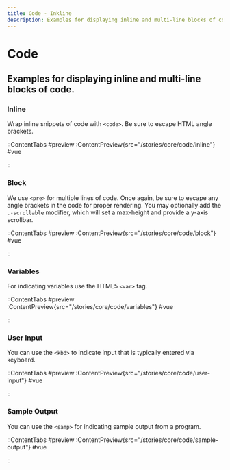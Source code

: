 ```yaml
---
title: Code - Inkline
description: Examples for displaying inline and multi-line blocks of code.
---
```


# Code

## Examples for displaying inline and multi-line blocks of code.

### Inline
Wrap inline snippets of code with `<code>`. Be sure to escape HTML angle brackets.

::ContentTabs
#preview
:ContentPreview{src="/stories/core/code/inline"}
#vue
<!-- Autodocs{src="@inkline/inkline/stories/core/code/inline.vue" lang="vue"} -->
::

### Block
We use `<pre>` for multiple lines of code. Once again, be sure to escape any angle brackets in the code for proper
rendering. You may optionally add the `.-scrollable` modifier, which will set a max-height and provide a y-axis scrollbar.

::ContentTabs
#preview
:ContentPreview{src="/stories/core/code/block"}
#vue
<!-- Autodocs{src="@inkline/inkline/stories/core/code/block.vue" lang="vue"} -->
::

### Variables
For indicating variables use the HTML5 `<var>` tag.

::ContentTabs
#preview
:ContentPreview{src="/stories/core/code/variables"}
#vue
<!-- Autodocs{src="@inkline/inkline/stories/core/code/variables.vue" lang="vue"} -->
::

### User Input
You can use the `<kbd>` to indicate input that is typically entered via keyboard.

::ContentTabs
#preview
:ContentPreview{src="/stories/core/code/user-input"}
#vue
<!-- Autodocs{src="@inkline/inkline/stories/core/code/user-input.vue" lang="vue"} -->
::

### Sample Output
You can use the `<samp>` for indicating sample output from a program.

::ContentTabs
#preview
:ContentPreview{src="/stories/core/code/sample-output"}
#vue
<!-- Autodocs{src="@inkline/inkline/stories/core/code/sample-output.vue" lang="vue"} -->
::
